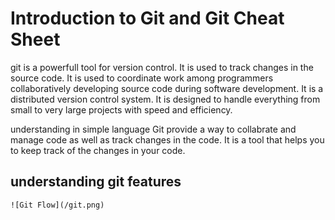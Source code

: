 # Introduction to Git and Git Cheat Sheet
   
   git is a powerfull tool for version control. It is used to track changes in the source code. It is used to coordinate work among programmers collaboratively developing source code during software development. It is a distributed version control system. It is designed to handle everything from small to very large projects with speed and efficiency.

   understanding in simple language Git provide a way to collabrate and manage code as well as track changes in the code. It is a tool that helps you to keep track of the changes in your code.


## understanding git features

    ![Git Flow](/git.png)

